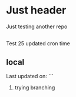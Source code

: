 # Just header

Just testing another repo

##

Test 25 updated cron time

## local

Last updated on: ```

1. trying branching
